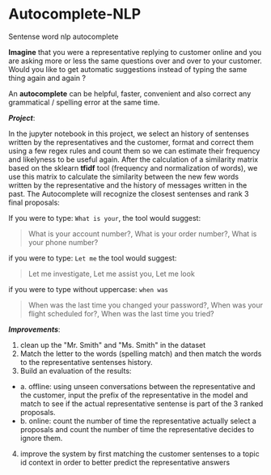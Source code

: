 # Autocomplete-NLP
Sentense word nlp autocomplete

**Imagine** that you were a representative replying to customer online and you are asking more or less the same questions over and over to your customer. Would you like to get automatic suggestions instead of typing the same thing again and again ?

An **autocomplete** can be helpful, faster, convenient and also correct any grammatical / spelling error at the same time.


**_Project_**:

In the jupyter notebook in this project, we select an history of sentenses written by the representatives and the customer, format and correct them using a few regex rules and count them so we can estimate their frequency and likelyness to be useful again.
After the calculation of a similarity matrix based on the sklearn **tfidf** tool (frequency and normalization of words), we use this matrix to calculate the similarity between the new few words written by the representative and the history of messages written in the past.
The Autocomplete will recognize the closest sentenses and rank 3 final proposals:

If you were to type: `What is your`,
the tool would suggest:
> What is your account number?,
 What is your order number?,
 What is your phone number?
 
 
if you were to type: `Let me`
the tool would suggest:
> Let me investigate, Let me assist you, Let me look
 
 if you were to type without uppercase: `when was`
 > When was the last time you changed your password?,
 When was your flight scheduled for?,
 When was the last time you tried?
 
  
  
   
 **_Improvements_**:
 1. clean up the "Mr. Smith" and "Ms. Smith" in the dataset
 2. Match the letter to the words (spelling match) and then match the words to the representative sentenses history.
 3. Build an evaluation of the results:
 - a. offline: using unseen conversations between the representative and the customer, input the prefix of the representative in the model and match to see if the actual representative sentense is part of the 3 ranked proposals.
 - b. online: count the number of time the representative actually select a proposals and count the number of time the representative decides to ignore them.
 4. improve the system by first matching the customer sentenses to a topic id context in order to better predict the representative answers   
 
    

